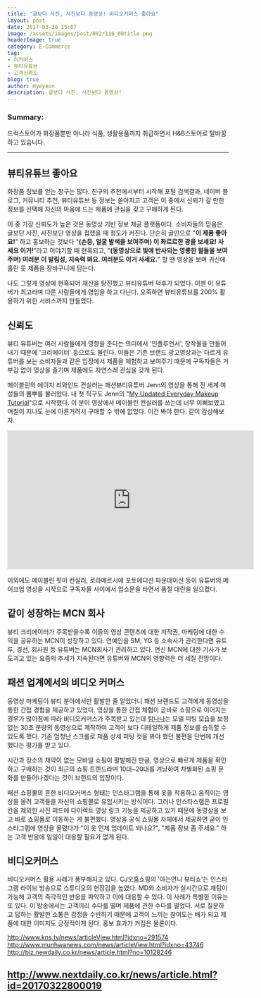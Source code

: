 ```yaml
---
title: "글보다 사진, 사진보다 동영상! 비디오커머스 좋아요"
layout: post
date: 2017-03-30 15:07
image: /assets/images/post/002/116_00title.png
headerImage: true
category: E-Commerce
tag:
- 이커머스
- 뷰티유튜브
- 고객신뢰도
blog: true
author: Hyeyeon
description: 글보다 사진, 사진보다 동영상!
---
```


### Summary:

드럭스토어가 화장품뿐만 아니라 식품, 생활용품까지 취급하면서 H&B스토어로 탈바꿈하고 있습니다.

---

## 뷰티유튜브 좋아요

화장품 정보를 얻는 창구는 많다. 친구의 추천에서부터 시작해 포털 검색결과, 네이버 블로그, 커뮤니티 추천, 뷰티유튜브 등 정보는 쏟아지고 고객은 이 중에서 신뢰가 갈 만한 정보를 선택해 자신의 마음에 드는 제품에 관심을 갖고 구매하게 된다.

이 중 가장 신뢰도가 높은 것은 동영상 기반 정보 제공 플랫폼이다. 소비자들의 믿음은 글보단 사진, 사진보단 영상을 접했을 때 정도가 커진다. 단순히 글만으로 "**이 제품 좋아요!**" 하고 홍보하는 것보다 "**(손등, 얼굴 발색을 보여주며) 이 촤르르한 광을 보세요! 사세요 이거!**"라고 이야기할 때 현혹되고, "**(동영상으로 빛에 반사되는 영롱한 펄들을 보여주며) 여러분 이 발림성, 지속력 봐요. 여러분도 이거 사세요.**" 할 땐 영상을 보며 귀신에 홀린 듯 제품을 장바구니에 담는다.

나도 그렇게 영상에 현혹되어 재산을 탕진했고 뷰티유튜버 덕후가 되었다. 이젠 이 유튜버가 최고라며 다른 사람들에게 영업을 하고 다닌다. 오죽하면 뷰티유튜브를 200% 활용하기 위한 서비스까지 만들었다.

## 신뢰도

뷰티 유튜버는 여러 사람들에게 영향을 준다는 의미에서 '인플루언서', 창작물을 만들어내기 때문에 '크리에이터' 등으로도 불린다. 이들은 기존 브랜드 광고영상과는 다르게 유튜버를 보는 소비자들과 같은 입장에서 제품을 체험하고 보여주기 때문에 구독자들은 거부감 없이 영상을 즐기며 제품에도 자연스레 관심을 갖게 된다.

메이블린의 에이지 리와인드 컨실러는 패션뷰티유튜버 Jenn의 영상을 통해 전 세계 여성들의 뽐뿌를 불러왔다. 내 첫 직구도 Jenn의 "[My Updated Everyday Makeup Tutorial](https://www.youtube.com/watch?v=TvKymDP85JI&list=PLPeJxVcD-gmaikAZTUsAGiLwuhqwZ49kp&index=23)"으로 시작했다. 이 분이 영상에서 메이블린 컨실러를 쓰는데 너무 이뻐보였고 며칠이 지나도 눈에 아른거려서 구매할 수 밖에 없었다. 이건 봐야 한다. 같이 감상해보자.

<iframe width="560" height="315" src="https://www.youtube.com/embed/TvKymDP85JI?list=PLPeJxVcD-gmaikAZTUsAGiLwuhqwZ49kp" frameborder="0" allowfullscreen></iframe>

이외에도 메이블린 핏미 컨실러, 로라메르시에 포토에디션 파운데이션 등이 유튜버의 메이크업 영상을 시작으로 구독자들 사이에서 입소문을 타면서 품절 대란을 일으켰다.

## 같이 성장하는 MCN 회사

뷰티 크리에이터가 주목받을수록 이들의 영상 콘텐츠에 대한 저작권, 마케팅에 대한 수익을 공유하는 MCN이 성장하고 있다. 연예인을 SM, YG 등 소속사가 관리한다면 유트루, 경선, 회사원 등 유튜버는 MCN회사가 관리하고 있다. 연신 MCN에 대한 기사가 보도괴고 있는 요즘의 추세가 지속된다면 유튜버와 MCN의 영향력은 더 세질 전망이다.

## 패션 업계에서의 비디오 커머스

동영상 마케팅이 뷰티 분야에서만 활발한 줄 알았더니 패션 브랜드도 고객에게 동영상을 통한 간접 경험을 제공하고 있었다. 영상을 통한 간접 체험이 곧바로 쇼핑으로 이어지는 경우가 많아짐에 따라 비디오커머스가 주목받고 있는데 [탐나나]()는 모델 피팅 모습을 보정 없는 30초 분량의 동영상으로 제작하여 고객이 보다 디테일하게 제품 정보를 습득할 수 있도록 했다. 기존 엄청난 스크롤로 제품 상세 피팅 컷을 봐야 했던 불편을 단번에 개선했다는 평가를 받고 있다.

시간과 장소의 제약이 없는 모바일 쇼핑이 활발해진 만큼, 영상으로 빠르게 제품을 확인하고 구매하는 것이 최근의 쇼핑 트렌드라며 10대~20대를 겨냥하여 차별화된 쇼핑 문화를 만들어나겠다는 것이 브랜드의 입장이다.

패션 쇼핑몰의 흔한 비디오커머스 형태는 인스타그램을 통해 옷을 착용하고 움직이는 영상을 올려 고객들을 자신의 쇼핑몰로 유입시키는 방식이다. 그러나 인스타스램은 프로필칸을 제외한 사진 피드에 다이렉트 영상 링크 기능을 제공하고 있기 때문에 동영상을 보고 바로 쇼핑몰로 이동하는 게 불편했다. 영상을 공식 쇼핑몰 자체에서 제공하면 굳이 인스타그램에 영상을 올렸다가 "이 옷 언제 업데이트 되나요?", "제품 정보 좀 주세요." 하는 고객 반응에 일일이 대응할 필요가 없게 된다.

## 비디오커머스

비디오커머스 활용 사례가 풍부해지고 있다. CJ오홈쇼핑의 '아는언니 뷰티쇼'는 인스타그램 라이브 방송으로 스튜디오의 현장감을 높였다. MD와 소비자가 실시간으로 채팅이 가능해 고객의 즉각적인 반응을 파악하고 이에 대응할 수 있다. 이 사례가 특별한 이유는 또 있다. 이 방송에서는 고객끼리 수다를 떨며 제품에 관한 수다를 떨었다. 서로 질문하고 답하는 활발한 소통은 감정을 수반하기 때문에 고객이 느끼는 참여도는 배가 되고 제품에 대한 이미지도 긍정적이게 된다. 홍보 효과가 커짐은 물론이다.

http://www.kns.tv/news/articleView.html?idxno=291574
http://www.munhwanews.com/news/articleView.html?idxno=43746
http://biz.newdaily.co.kr/news/article.html?no=10128246

http://www.nextdaily.co.kr/news/article.html?id=20170322800019
---
